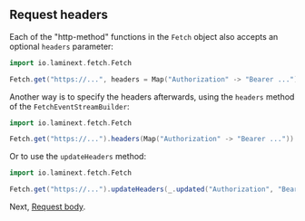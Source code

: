 ## Request headers

Each of the "http-method" functions in the `Fetch` object also accepts an optional `headers` parameter:

```scala
import io.laminext.fetch.Fetch

Fetch.get("https://...", headers = Map("Authorization" -> "Bearer ..."))
```

Another way is to specify the headers afterwards, using the `headers` method of the `FetchEventStreamBuilder`:

```scala
import io.laminext.fetch.Fetch

Fetch.get("https://...").headers(Map("Authorization" -> "Bearer ..."))
```

Or to use the `updateHeaders` method:

```scala
import io.laminext.fetch.Fetch

Fetch.get("https://...").updateHeaders(_.updated("Authorization", "Bearer ..."))
```


Next, [Request body](/fetch/request-body).
